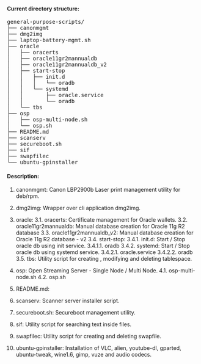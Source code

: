 #### Current directory structure:
<pre>
general-purpose-scripts/
├── canonmgmt
├── dmg2img
├── laptop-battery-mgmt.sh
├── oracle
│   ├── oracerts
│   ├── oracle11gr2mannualdb
│   ├── oracle11gr2mannualdb_v2
│   ├── start-stop
│   │   ├── init.d
│   │   │   └── oradb
│   │   └── systemd
│   │       ├── oracle.service
│   │       └── oradb
│   └── tbs
├── osp
│   ├── osp-multi-node.sh
│   └── osp.sh
├── README.md
├── scanserv
├── secureboot.sh
├── sif
├── swapfilec
└── ubuntu-gpinstaller
</pre>

#### Description:
1. canonmgmt: Canon LBP2900b Laser print management utility for deb/rpm.

2. dmg2img: Wrapper over cli application dmg2img.

3. oracle:
	3.1. oracerts: Certificate management for Oracle wallets.
	3.2. oracle11gr2mannualdb: Manual database creation for Oracle 11g R2 database
	3.3. oracle11gr2mannualdb_v2: Manual database creation for Oracle 11g R2 database - v2
	3.4. start-stop:
		3.4.1. init.d: Start / Stop oracle db using init service.
			3.4.1.1. oradb
		3.4.2. systemd: Start / Stop oracle db using systemd service.
			3.4.2.1. oracle.service
			3.4.2.2. oradb
	3.5. tbs: Utility script for creating , modifying and deleting tablespace.

4. osp: Open Streaming Server - Single Node / Multi Node.
	4.1. osp-multi-node.sh
	4.2. osp.sh

5. README.md: 

6. scanserv: Scanner server installer script.

7. secureboot.sh: Secureboot management utility.

8. sif: Utility script for searching text inside files.

9. swapfilec: Utility script for creating and deleting swapfile.

10. ubuntu-gpinstaller: Installation of VLC, alien, youtube-dl, gparted, ubuntu-tweak, wine1.6, gimp, vuze and audio codecs.
